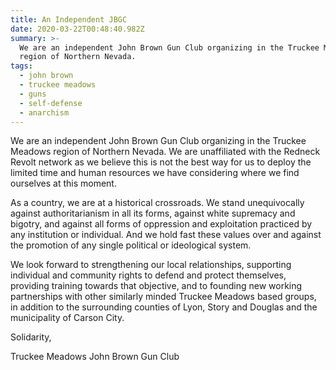 ```yaml
---
title: An Independent JBGC
date: 2020-03-22T00:48:40.982Z
summary: >-
  We are an independent John Brown Gun Club organizing in the Truckee Meadows
  region of Northern Nevada.
tags:
  - john brown
  - truckee meadows
  - guns
  - self-defense
  - anarchism
---
```

We are an independent John Brown Gun Club organizing in the Truckee Meadows region of Northern Nevada. We are unaffiliated with the Redneck Revolt network as we believe this is not the best way for us to deploy the limited time and human resources we have considering where we find ourselves at this moment.

As a country, we are at a historical crossroads. We stand unequivocally against authoritarianism in all its forms, against white supremacy and bigotry, and against all forms of oppression and exploitation practiced by any institution or individual. And we hold fast these values over and against the promotion of any single political or ideological system.

We look forward to strengthening our local relationships, supporting individual and community rights to defend and protect themselves, providing training towards that objective, and to founding new working partnerships with other similarly minded Truckee Meadows based groups, in addition to the surrounding counties of Lyon, Story and Douglas and the municipality of Carson City.

Solidarity,



Truckee Meadows John Brown Gun Club